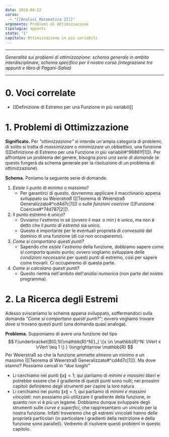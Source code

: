 ```yaml
---
data: 2024-04-23
corso:
  - "[[Analisi Matematica II]]"
argomento: Problemi di Ottimizzazione
tipologia: appunti
stato: "1"
capitolo: Ottimizzazione in più variabili
---
```

- - -
*Generalità sui problemi di ottimizzazione: schema generale in ambito interdisciplinare, schema specifico per il nostro corso (integrazione tra appunti e libro di Pagani-Salsa)*
- - -
# 0. Voci correlate
- [[Definizione di Estremo per una Funzione in più variabili]]
# 1. Problemi di Ottimizzazione
**Significato.** Per *"ottimizzazione"* si intende un'ampia categoria di problemi; di solito si tratta di *massimizzare* o *minimizzare* un obbiettivo, una funzione ([[Definizione di Estremo per una Funzione in più variabili#^96861f|1]]). Per affrontare un problema del genere, bisogna porsi *una serie di domande* (e questo fungerà da schema generale per la risoluzione di un problema di ottimizzazione).

**Schema.** Poniamo la seguente serie di domande.
1. *Esiste* il punto di minimo o massimo?
	- Per garantirci di questo, dovremmo applicare il macchinario appena sviluppato su *Weierstraß* ([[Teorema di Weierstraß Generalizzato#^cd4d7c|1]]) o sulle *funzioni coercive* ([[Funzione Coerciva#^74d787|2]]).
2. Il punto estremo è *unico*?
	- Ovviamo l'*estremo* in sé (ovvero il $\max$ o $\min$) è unico, ma non è detto che il *punto di estremo* sia unico. 
	- Questo è importante per le eventuali proprietà di *convessità* del dominio di una funzione (di cui non occuperemo).
3. *Come si comportano questi punti?*
	- Sapendo che *esiste* l'*estremo* della funzione, dobbiamo sapere *come si comporta* questo punto; ovvero vogliamo sviluppare delle *condizioni necessarie* per questi punti di estremo, così per sapere come trovarli. Ci occuperemo di questa parte.
4. *Come si calcolano questi punti?*
	- Questo rientra nell'ambito dell'*analisi numerica* (non parte del nostro programma).
# 2. La Ricerca degli Estremi
Adesso svisceriamo lo schema appena sviluppato, soffermandoci sulla domanda *"Come si comportano questi punti?"*; ovvero vogliamo trovare *dove* si trovano questi punti (una domanda quasi analoga).

**Problema.** Supponiamo di avere una funzione del tipo
$$
f:\underbracket{B(0;1)(\mathbb{R}^N)}_{ \{x \in \mathbb{R}^N: \lVert x \rVert \leq 1 \} } \longrightarrow \mathbb{R} 
$$
Per Weierstraß so che la funzione ammette *almeno* un minimo e un massimo ([[Teorema di Weierstraß Generalizzato#^cd4d7c|1]]). Ma dove stanno? Possiamo cercali in *"due luoghi"*
- Li cerchiamo nei punti $\lVert x \rVert <1$; qui parliamo di *minimi e massimi liberi* e potrebbe essere che il gradiente di questi punti sono nulli; nei prossimi capitoli definiremo degli strumenti per capire la loro natura
- Li cerchiamo nei punto $\lVert x \rVert = 1$; qui parliamo di *minimi e massimi vincolati*: non possiamo più utilizzare il gradiente della funzione, in quanto non vi è più un legame. Dobbiamo dunque sviluppare degli strumenti sulle *curve e superfici*, che rappresentano un *vincolo* per la nostra funzione. Infatti troveremo che gli estremi vincolati hanno delle proprietà particolari (in particolare i gradienti della restrizione e della funzione sono paralleli).
Vedremo di risolvere questi problemi in questo capitolo.

